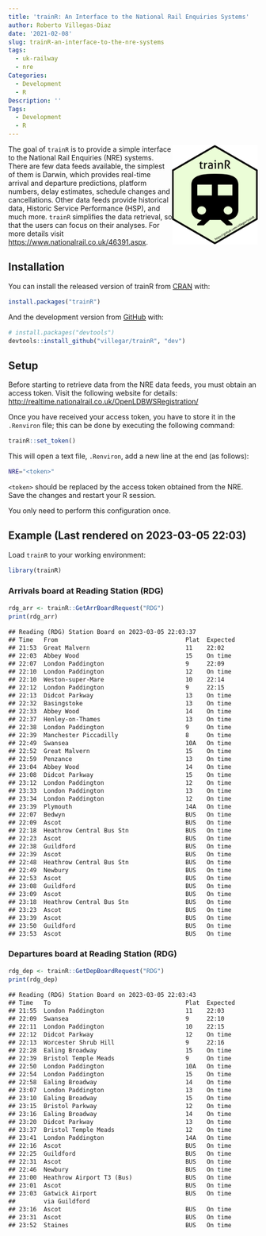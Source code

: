 ```yaml
---
title: 'trainR: An Interface to the National Rail Enquiries Systems'
author: Roberto Villegas-Diaz
date: '2021-02-08'
slug: trainR-an-interface-to-the-nre-systems
tags:
  - uk-railway
  - nre
Categories:
  - Development
  - R
Description: ''
Tags:
  - Development
  - R
---
```


<img src="https://raw.githubusercontent.com/villegar/trainR/main/inst/images/logo.png" alt="logo" align="right" height=200px/>

The goal of `trainR` is to provide a simple interface to the 
National Rail Enquiries (NRE) systems. There are few data feeds 
available, the simplest of them is Darwin, which provides real-time 
arrival and departure predictions, platform numbers, delay estimates, 
schedule changes and cancellations. Other data feeds provide historical 
data, Historic Service Performance (HSP), and much more. `trainR` 
simplifies the data retrieval, so that the users can focus on their 
analyses. For more details visit 
https://www.nationalrail.co.uk/46391.aspx.

## Installation

You can install the released version of trainR from [CRAN](https://CRAN.R-project.org) with:

``` r
install.packages("trainR")
```

And the development version from [GitHub](https://github.com/) with:

``` r
# install.packages("devtools")
devtools::install_github("villegar/trainR", "dev")
```

## Setup
Before starting to retrieve data from the NRE data feeds, you must obtain an access token. 
Visit the following website for details: http://realtime.nationalrail.co.uk/OpenLDBWSRegistration/

Once you have received your access token, you have to store it in the `.Renviron` file; this can be 
done by executing the following command:


```r
trainR::set_token()
```

This will open a text file, `.Renviron`, add a new line at the end (as follows):

```bash
NRE="<token>"
```

`<token>` should be replaced by the access token obtained from the NRE. Save the changes and restart 
your R session.

You only need to perform this configuration once.

## Example (Last rendered on 2023-03-05 22:03)

Load `trainR` to your working environment:

```r
library(trainR)
```

### Arrivals board at Reading Station (RDG)


```r
rdg_arr <- trainR::GetArrBoardRequest("RDG")
print(rdg_arr)
```

```
## Reading (RDG) Station Board on 2023-03-05 22:03:37
## Time   From                                    Plat  Expected
## 21:53  Great Malvern                           11    22:02
## 22:03  Abbey Wood                              15    On time
## 22:07  London Paddington                       9     22:09
## 22:10  London Paddington                       12    On time
## 22:10  Weston-super-Mare                       10    22:14
## 22:12  London Paddington                       9     22:15
## 22:13  Didcot Parkway                          13    On time
## 22:32  Basingstoke                             13    On time
## 22:33  Abbey Wood                              14    On time
## 22:37  Henley-on-Thames                        13    On time
## 22:38  London Paddington                       9     On time
## 22:39  Manchester Piccadilly                   8     On time
## 22:49  Swansea                                 10A   On time
## 22:52  Great Malvern                           15    On time
## 22:59  Penzance                                13    On time
## 23:04  Abbey Wood                              14    On time
## 23:08  Didcot Parkway                          15    On time
## 23:12  London Paddington                       12    On time
## 23:33  London Paddington                       13    On time
## 23:34  London Paddington                       12    On time
## 23:39  Plymouth                                14A   On time
## 22:07  Bedwyn                                  BUS   On time
## 22:09  Ascot                                   BUS   On time
## 22:18  Heathrow Central Bus Stn                BUS   On time
## 22:23  Ascot                                   BUS   On time
## 22:38  Guildford                               BUS   On time
## 22:39  Ascot                                   BUS   On time
## 22:48  Heathrow Central Bus Stn                BUS   On time
## 22:49  Newbury                                 BUS   On time
## 22:53  Ascot                                   BUS   On time
## 23:08  Guildford                               BUS   On time
## 23:09  Ascot                                   BUS   On time
## 23:18  Heathrow Central Bus Stn                BUS   On time
## 23:23  Ascot                                   BUS   On time
## 23:39  Ascot                                   BUS   On time
## 23:50  Guildford                               BUS   On time
## 23:53  Ascot                                   BUS   On time
```

### Departures board at Reading Station (RDG)


```r
rdg_dep <- trainR::GetDepBoardRequest("RDG")
print(rdg_dep)
```

```
## Reading (RDG) Station Board on 2023-03-05 22:03:43
## Time   To                                      Plat  Expected
## 21:55  London Paddington                       11    22:03
## 22:09  Swansea                                 9     22:10
## 22:11  London Paddington                       10    22:15
## 22:12  Didcot Parkway                          12    On time
## 22:13  Worcester Shrub Hill                    9     22:16
## 22:28  Ealing Broadway                         15    On time
## 22:39  Bristol Temple Meads                    9     On time
## 22:50  London Paddington                       10A   On time
## 22:54  London Paddington                       15    On time
## 22:58  Ealing Broadway                         14    On time
## 23:07  London Paddington                       13    On time
## 23:10  Ealing Broadway                         15    On time
## 23:15  Bristol Parkway                         12    On time
## 23:16  Ealing Broadway                         14    On time
## 23:20  Didcot Parkway                          13    On time
## 23:37  Bristol Temple Meads                    12    On time
## 23:41  London Paddington                       14A   On time
## 22:16  Ascot                                   BUS   On time
## 22:25  Guildford                               BUS   On time
## 22:31  Ascot                                   BUS   On time
## 22:46  Newbury                                 BUS   On time
## 23:00  Heathrow Airport T3 (Bus)               BUS   On time
## 23:01  Ascot                                   BUS   On time
## 23:03  Gatwick Airport                         BUS   On time
##        via Guildford                           
## 23:16  Ascot                                   BUS   On time
## 23:31  Ascot                                   BUS   On time
## 23:52  Staines                                 BUS   On time
```
